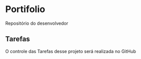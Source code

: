 # Portifolio
Repositório do desenvolvedor

## Tarefas
O controle das Tarefas desse projeto será realizada no GitHub
